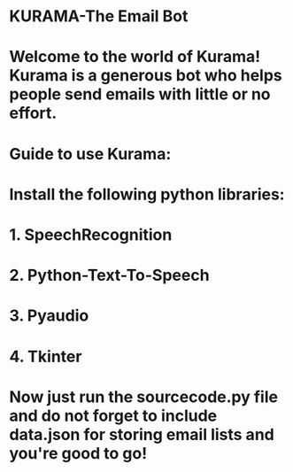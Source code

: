# KURAMA-The Email Bot
# Welcome to the world of Kurama! Kurama is a generous bot who helps people send emails with little or no effort.
# Guide to use Kurama:
# Install the following python libraries:
# 1. SpeechRecognition
# 2. Python-Text-To-Speech
# 3. Pyaudio
# 4. Tkinter
# Now just run the sourcecode.py file and do not forget to include data.json for storing email lists and you're good to go!
